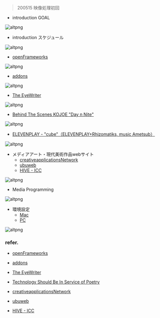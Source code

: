 >200515 映像処理初回

- introduction GOAL

![altpng](https://raw.githubusercontent.com/zhengTEIU94/Tei_-/master/藝大授業メモ/5_金曜日/５限横山先生/200515/1.png)

- introduction スケジュール

![altpng](https://raw.githubusercontent.com/zhengTEIU94/Tei_-/master/藝大授業メモ/5_金曜日/５限横山先生/200515/2.png)

- [openFrameworks](https://openframeworks.cc)

![altpng](https://raw.githubusercontent.com/zhengTEIU94/Tei_-/master/藝大授業メモ/5_金曜日/５限横山先生/200515/3.png)

- [addons](https://ofxaddons.com/categories)

![altpng](https://raw.githubusercontent.com/zhengTEIU94/Tei_-/master/藝大授業メモ/5_金曜日/５限横山先生/200515/4.png)

- [The EyeWriter](http://www.eyewriter.org)

![altpng](https://raw.githubusercontent.com/zhengTEIU94/Tei_-/master/藝大授業メモ/5_金曜日/５限横山先生/200515/5.png)

- [Behind The Scenes KOJOE "Day n Nite"](https://www.youtube.com/watch?v=6Cin3sqPRj4)

![altpng](https://raw.githubusercontent.com/zhengTEIU94/Tei_-/master/藝大授業メモ/5_金曜日/５限横山先生/200515/6.png)

- [ELEVENPLAY - "cube"（ELEVENPLAY+Rhizomatiks, music Ametsub）](https://www.youtube.com/watch?v=aD1FVlOjVgY)

![altpng](https://raw.githubusercontent.com/zhengTEIU94/Tei_-/master/藝大授業メモ/5_金曜日/５限横山先生/200515/7.png)

- メディアアート・現代美術作品webサイト
  + [creativeapplicationsNetwork](https://www.creativeapplications.net)
  + [ubuweb](http://www.ubu.com)
  + [HIVE - ICC](https://hive.ntticc.or.jp)

![altpng](https://raw.githubusercontent.com/zhengTEIU94/Tei_-/master/藝大授業メモ/5_金曜日/５限横山先生/200515/8.png)

- Media Programming

![altpng](https://raw.githubusercontent.com/zhengTEIU94/Tei_-/master/藝大授業メモ/5_金曜日/５限横山先生/200515/9.png)

- 環境設定
  + [Mac](https://www.youtube.com/watch?v=eZZs4ISK-AQ&feature=youtu.be)
  + [PC](
  https://www.youtube.com/watch?v=jaNgh8rd6RY&feature=youtu.be)

![altpng](https://raw.githubusercontent.com/zhengTEIU94/Tei_-/master/藝大授業メモ/5_金曜日/５限横山先生/200515/10.png)





### refer.

- [openFrameworks](https://openframeworks.cc)

- [addons](https://ofxaddons.com/categories)

- [The EyeWriter](http://www.eyewriter.org)

- [Technology Should Be In Service of Poetry](https://medium.com/@eyebeam/technology-should-be-in-service-of-poetry-6a43db636500?source=rss-------1)

- [creativeapplicationsNetwork](https://www.creativeapplications.net)

- [ubuweb](http://www.ubu.com)

- [HIVE - ICC](https://hive.ntticc.or.jp)
